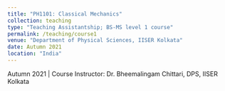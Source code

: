 ```yaml
---
title: "PH1101: Classical Mechanics"
collection: teaching
type: "Teaching Assistantship; BS-MS level 1 course"
permalink: /teaching/course1
venue: "Department of Physical Sciences, IISER Kolkata"
date: Autumn 2021
location: "India"
---
```


Autumn 2021 | Course Instructor: Dr. Bheemalingam Chittari, DPS, IISER Kolkata
